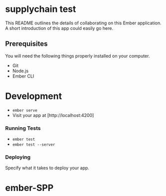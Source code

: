 # supplychain test

This README outlines the details of collaborating on this Ember application.
A short introduction of this app could easily go here.

## Prerequisites

You will need the following things properly installed on your computer.

* Git
* Node.js
* Ember CLI


#  Development

* `ember serve`
* Visit your app at [http://localhost:4200]

### Running Tests

* `ember test`
* `ember test --server`

### Deploying

Specify what it takes to deploy your app.


# ember-SPP
